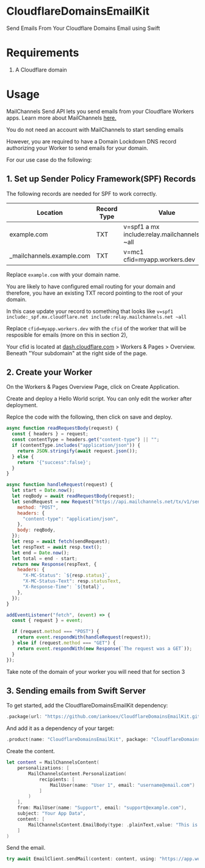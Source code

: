 # CloudflareDomainsEmailKit

Send Emails From Your Cloudflare Domains Email using Swift

# Requirements

1. A Cloudflare domain

# Usage

MailChannels Send API lets you send emails from your Cloudflare Workers apps. Learn more about MailChannels [here.](https://support.mailchannels.com/hc/en-us/articles/4565898358413-Sending-Email-from-Cloudflare-Workers-using-MailChannels-Send-API)

You do not need an account with MailChannels to start sending emails

However, you are required to have a Domain Lockdown DNS record authorizing your Worker to send emails for your domain.

For our use case do the following:

## 1. Set up Sender Policy Framework(SPF) Records

The following records are needed for SPF to work correctly.

| Location                   | Record Type | Value                                           |
| -------------------------- | ----------- | ----------------------------------------------- |
| example.com                | TXT         | v=spf1 a mx include:relay.mailchannels.net ~all |
| \_mailchannels.example.com | TXT         | v=mc1 cfid=myapp.workers.dev                    |

Replace `example.com` with your domain name.

You are likely to have configured email routing for your domain and therefore, you have an existing TXT record pointing to the root of your domain.

In this case update your record to something that looks like `v=spf1 include:_spf.mx.cloudflare.net include:relay.mailchannels.net ~all`

Replace `cfid=myapp.workers.dev` with the `cfid` of the worker that will be resposible for emails (more on this in section 2),

Your cfid is located at [dash.cloudflare.com](dash.cloudflare.com) > Workers & Pages > Overview. Beneath "Your subdomain" at the right side of the page.

## 2. Create your Worker

On the Workers & Pages Overview Page, click on Create Application.

Create and deploy a Hello World script. You can only edit the worker after deployment.

Replce the code with the following, then click on save and deploy.

```javascript
async function readRequestBody(request) {
  const { headers } = request;
  const contentType = headers.get("content-type") || "";
  if (contentType.includes("application/json")) {
    return JSON.stringify(await request.json());
  } else {
    return '{"success":false}';
  }
}

async function handleRequest(request) {
  let start = Date.now();
  let reqBody = await readRequestBody(request);
  let sendRequest = new Request("https://api.mailchannels.net/tx/v1/send", {
    method: "POST",
    headers: {
      "content-type": "application/json",
    },
    body: reqBody,
  });
  let resp = await fetch(sendRequest);
  let respText = await resp.text();
  let end = Date.now();
  let total = end - start;
  return new Response(respText, {
    headers: {
      "X-MC-Status": `${resp.status}`,
      "X-MC-Status-Text": resp.statusText,
      "X-Response-Time": `${total}`,
    },
  });
}

addEventListener("fetch", (event) => {
  const { request } = event;

  if (request.method === "POST") {
    return event.respondWith(handleRequest(request));
  } else if (request.method === "GET") {
    return event.respondWith(new Response(`The request was a GET`));
  }
});
```

Take note of the domain of your worker you will need that for section 3

## 3. Sending emails from Swift Server

To get started, add the CloudflareDomainsEmailKit dependency:

```swift
.package(url: "https://github.com/iankoex/CloudflareDomainsEmailKit.git", from: "0.1.1")
```

And add it as a dependency of your target:

```swift
.product(name: "CloudflareDomainsEmailKit", package: "CloudflareDomainsEmailKit")
```

Create the content.

```swift
let content = MailChannelsContent(
    personalizations: [
        MailChannelsContent.Personalization(
            recipients: [
                MailUser(name: "User 1", email: "username@email.com")
            ]
        )
    ],
    from: MailUser(name: "Support", email: "support@example.com"),
    subject: "Your App Data",
    content: [
        MailChannelsContent.EmailBody(type: .plainText,value: "This is the email's body")
    ]
)
```

Send the email.

``` swift 
try await EmailClient.sendMail(content: content, using: "https://app.workers.dev/")
```
